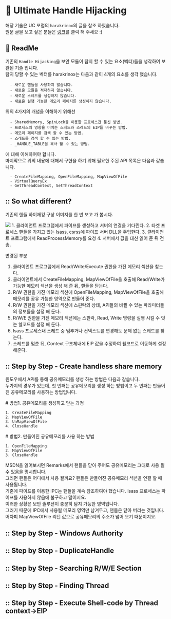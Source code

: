 # :speech_balloon: Ultimate Handle Hijacking

해당 기술은 UC 포럼의 `harakrinox`의 글을 참조 하였습니다.<br>
원문 글을 보고 싶은 분들은 <a href="https://www.unknowncheats.me/forum/anti-cheat-bypass/261176-silentjack-ultimate-handle-hijacking-user-mode-multi-ac-bypass-eac-tested.html">링크</a>를 클릭 해 주세요 :)

## :green_book: ReadMe

기존의 `Handle Hijacking`을 보안 모듈이 탐지 할 수 있는 요소(벡터)들을 생각하여 보완된 기술 입니다.<br>
탐지 당할 수 있는 벡터를 harakrinox는 다음과 같이 4개의 요소를 생각 했습니다.<br>

```
  - 새로운 핸들을 사용하지 않습니다.
  - 새로운 모듈을 적재하지 않습니다.
  - 새로운 스레드를 생성하지 않습니다.
  - 새로운 실행 가능한 메모리 페이지를 생성하지 않습니다.
```

위의 4가지의 개념을 이해하기 위해선<br>

```
  - SharedMemory, SpinLock을 이용한 프로세스간 통신 방법.
  - 프로세스의 영향을 미치는 스레드와 스레드의 EIP를 바꾸는 방법.
  - 메모리 페이지를 검색 할 수 있는 방법.
  - 스레드를 검색 할 수 있는 방법.
  - _HANDLE_TABLE을 복사 할 수 있는 방법.
```
에 대해 이해하여야 합니다.<br>
마지막으로 위의 내용에 대해서 구현을 하기 위해 필요한 주된 API 목록은 다음과 같습니다.<br>

```
  - CreateFileMapping, OpenFileMapping, MapViewOfFile
  - VirtualQueryEx
  - GetThreadContext, SetThreadContext
```

## :: So what different?

기존의 핸들 하이재킹 구상 이미지를 한 번 보고 가 봅시다.

<img src="https://user-images.githubusercontent.com/40850499/43772484-3fcf8672-9a7d-11e8-8ff9-b965a82579e2.PNG" />
1. 클라이언트 프로그램에서 파이프를 생성하고 서버의 연결을 기다린다.
2. 타겟 프로세스 핸들을 가지고 있는 lsass, csrss에 파이프 서버 DLL을 주입한다.
3. 클라이언트 프로그램에서 ReadProcessMemory를 요청
4. 서버에서 값을 대신 읽어 준 뒤 전송.

변경된 부분

1. 클라이언트 프로그램에서 Read/Write/Execute 권한을 가진 메모리 섹션을 찾는다.
2. 클라이언트에서 CreateFileMapping, MapViewOfFile을 호출해 Read/Write가 가능한 메모리 섹션을 생성 해 준 뒤, 핸들을 닫는다.
3. R/W 권한을 가진 메모리 섹션에 OpenFileMapping, MapViewOfFile을 호출해 메모리를 공유 가능한 영역으로 만들어 준다.
4. R/W 권한을 가진 메모리 섹션에 스핀락의 상태, API들의 바뀔 수 있는 파라미터들의 정보들을 설정 해 둔다.
5. R/W/E 권한을 가진 메모리 섹션에는 스핀락, Read, Write 명령을 실행 시킬 수 잇는 쉘코드를 설정 해 둔다.
6. lsass 프로세스내 스레드 중 멈추거나 컨텍스트를 변경해도 문제 없는 스레드를 찾는다.
7. 스레드를 멈춘 뒤, Context 구조체내에 EIP 값을 수정하여 쉘코드로 이동하게 설정 해준다.

## :: Step by Step \- Create handless share memory

윈도우에서 API를 통해 공유메모리를 생성 하는 방법은 다음과 같습니다.<br>
두가지의 경우가 있는데, 첫 번째는 공유메모리를 생성 하는 방법이고 두 번째는 만들어진 공유메모리를 사용하는 방법입니다.<br>

\# 방법1. 공유메모리를 생성하고 닫는 과정<br>
```
1. CreateFileMapping
2. MapViewOfFile
3. UnMapViewOfFile
4. CloseHandle
```
\# 방법2. 만들어진 공유메모리를 사용 하는 방법<br>
```
1. OpenFileMapping
2. MapViewOfFile
3. CloseHandle
```
MSDN을 읽어보시면 Remarks에서 핸들을 닫아 주어도 공유메모리는 그대로 사용 될 수 있음을 명시합니다.<br>
그러면 핸들은 어디에서 사용 될까요? 핸들은 만들어진 공유메모리 섹션을 연결 할 때 사용됩니다.<br>
기존에 파이프를 이용한 IPC는 핸들을 계속 참조하여야 했습니다. lsass 프로세스는 파이프를 사용하지 않음에 불구하고 말이지요.<br>
이러한 상황은 보안 솔루션이 충분히 탐지 가능한 영역입니다.<br>
그러기 때문에 IPC에서 사용될 메모리 영역만 남겨두고, 핸들은 닫아 버리는 것입니다. 어차피 MapViewOfFile 리턴 값으로 공유메모리의 주소가 넘어 오기 때문이지요.<br>

## :: Step by Step \- Windows Authority

## :: Step by Step \- DuplicateHandle

## :: Step by Step \- Searching R/W/E Section

## :: Step by Step \- Finding Thread

## :: Step by Step \- Execute Shell-code by Thread context->EIP
